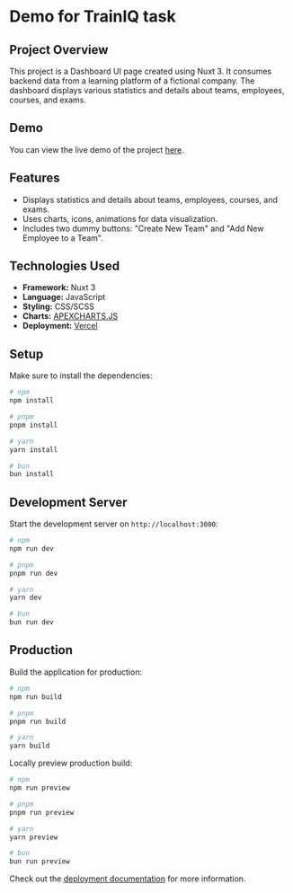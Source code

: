 # Demo for TrainIQ task

## Project Overview

This project is a Dashboard UI page created using Nuxt 3. It consumes backend data from a learning platform of a fictional company. The dashboard displays various statistics and details about teams, employees, courses, and exams.

## Demo

You can view the live demo of the project [here](https://train-iq-otrb.vercel.app/).

## Features

- Displays statistics and details about teams, employees, courses, and exams.
- Uses charts, icons, animations for data visualization.
- Includes two dummy buttons: "Create New Team" and "Add New Employee to a Team".

## Technologies Used

- **Framework:** Nuxt 3
- **Language:** JavaScript
- **Styling:** CSS/SCSS
- **Charts:** [APEXCHARTS.JS](https://apexcharts.com/)
- **Deployment:** [Vercel](https://vercel.com/)



## Setup

Make sure to install the dependencies:

```bash
# npm
npm install

# pnpm
pnpm install

# yarn
yarn install

# bun
bun install
```

## Development Server

Start the development server on `http://localhost:3000`:

```bash
# npm
npm run dev

# pnpm
pnpm run dev

# yarn
yarn dev

# bun
bun run dev
```

## Production

Build the application for production:

```bash
# npm
npm run build

# pnpm
pnpm run build

# yarn
yarn build

```

Locally preview production build:

```bash
# npm
npm run preview

# pnpm
pnpm run preview

# yarn
yarn preview

# bun
bun run preview
```

Check out the [deployment documentation](https://nuxt.com/docs/getting-started/deployment) for more information.
